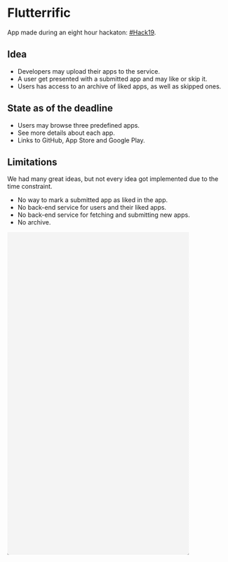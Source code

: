 # Flutterrific

App made during an eight hour hackaton: [#Hack19](https://flutterhackathon.com/).

## Idea
 - Developers may upload their apps to the service.
 - A user get presented with a submitted app and may like or skip it.
 - Users has access to an archive of liked apps, as well as skipped ones.

## State as of the deadline
 - Users may browse three predefined apps.
 - See more details about each app.
 - Links to GitHub, App Store and Google Play.

## Limitations
We had many great ideas, but not every idea got implemented due to the time constraint.

 - No way to mark a submitted app as liked in the app.
 - No back-end service for users and their liked apps.
 - No back-end service for fetching and submitting new apps.
 - No archive.

![Screenshot](https://raw.githubusercontent.com/kimgrytoyr/flutter_hackathon_19/master/docs/FlutterHackathon19-intro.gif)
